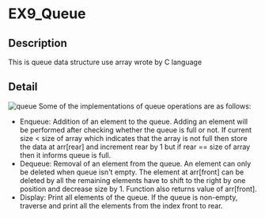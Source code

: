# EX9_Queue
## Description
This is queue data structure use array wrote by C language
## Detail
![queue](https://user-images.githubusercontent.com/82272158/230749440-22d25012-175a-475e-835e-d40657f77e13.png)
Some of the implementations of queue operations are as follows:
- Enqueue: Addition of an element to the queue. Adding an element will be performed after checking whether the queue is full or not. If current size < size of array which indicates that the array is not full then store the data at arr[rear] and increment rear by 1 but if rear == size of array then it informs queue is full.
- Dequeue: Removal of an element from the queue. An element can only be deleted when queue isn't empty. The element at arr[front] can be deleted by all the remaining elements have to shift to the right by one position and decrease size by 1. Function also returns value of arr[front].
- Display: Print all elements of the queue. If the queue is non-empty, traverse and print all the elements from the index front to rear.
